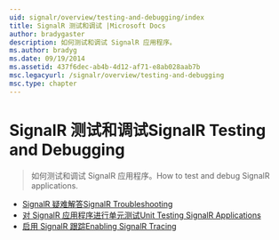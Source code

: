```yaml
---
uid: signalr/overview/testing-and-debugging/index
title: SignalR 测试和调试 |Microsoft Docs
author: bradygaster
description: 如何测试和调试 SignalR 应用程序。
ms.author: bradyg
ms.date: 09/19/2014
ms.assetid: 437f6dec-ab4b-4d12-af71-e8ab028aab7b
msc.legacyurl: /signalr/overview/testing-and-debugging
msc.type: chapter
---
```

<a name="signalr-testing-and-debugging"></a><span data-ttu-id="c3ed9-103">SignalR 测试和调试</span><span class="sxs-lookup"><span data-stu-id="c3ed9-103">SignalR Testing and Debugging</span></span>
====================
> <span data-ttu-id="c3ed9-104">如何测试和调试 SignalR 应用程序。</span><span class="sxs-lookup"><span data-stu-id="c3ed9-104">How to test and debug SignalR applications.</span></span>


- [<span data-ttu-id="c3ed9-105">SignalR 疑难解答</span><span class="sxs-lookup"><span data-stu-id="c3ed9-105">SignalR Troubleshooting</span></span>](troubleshooting.md)
- [<span data-ttu-id="c3ed9-106">对 SignalR 应用程序进行单元测试</span><span class="sxs-lookup"><span data-stu-id="c3ed9-106">Unit Testing SignalR Applications</span></span>](unit-testing-signalr-applications.md)
- [<span data-ttu-id="c3ed9-107">启用 SignalR 跟踪</span><span class="sxs-lookup"><span data-stu-id="c3ed9-107">Enabling SignalR Tracing</span></span>](enabling-signalr-tracing.md)
